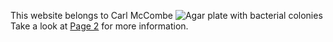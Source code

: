 This website belongs to Carl McCombe
![Agar plate with bacterial colonies](/assets/images/agar_plate.png)
Take a look at [Page 2](page_2/page_2.md) for more information.
